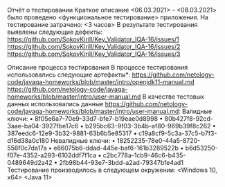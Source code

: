 Отчёт о тестировании Краткое описание <06.03.2021> - <08.03.2021> было проведено <функциональное тестирование> приложения.
На тестирование затрачено: <3 часов>
В результате тестирования выявлены следующие дефекты:
https://github.com/SokovKirill/Key_Validator_IQA-16/issues/1
https://github.com/SokovKirill/Key_Validator_IQA-16/issues/2
https://github.com/SokovKirill/Key_Validator_IQA-16/issues/3

Описание процесса тестирования
В процессе тестирования использовались следующие артефакты*:
https://github.com/netology-code/javaqa-homeworks/blob/master/intro/openjdk11-manual.md 
https://github.com/netology-code/javaqa-homeworks/blob/master/intro/user-manual.md 
 В качестве тестовых данных использовались данные https://github.com/netology-code/javaqa-homeworks/blob/master/intro/user-manual.md:
Валидные ключи:
•	8f05e6a7-70e9-33d7-bfe7-b19eae0d8998
•	80b427f8-92cd-3aae-ba04-3927fbe17c6
•	b295bc63-9f03-3b4b-af80-969b39f8c262
•	387eedc6-12e9-3b32-9881-63b6b5e85317
•	c19a8cf9-5c3a-37c5-b7f3-d16d38a0c180
Невалидные ключи:
•	18252235-78e0-44a5-8720-556f0c7da17a
•	e66075b6-ddad-445e-baf6-161b3289522b
•	b6d53250-f07e-4352-a293-6102ddf7f1ca
•	c2bc778a-1cb9-46c6-b435-0489649d2a42
•	2fb98b44-93e7-3bdd-a2ad-79347bfe4ad1
Тестирование производилось в следующем окружении:
<Windows 10, x64> <Java 11>
